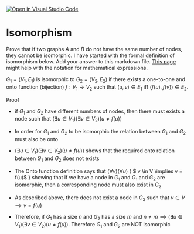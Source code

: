 [![Open in Visual Studio Code](https://classroom.github.com/assets/open-in-vscode-718a45dd9cf7e7f842a935f5ebbe5719a5e09af4491e668f4dbf3b35d5cca122.svg)](https://classroom.github.com/online_ide?assignment_repo_id=12384029&assignment_repo_type=AssignmentRepo)
# Isomorphism

Prove that if two graphs $A$ and $B$ do not have the same number of nodes, they
cannot be isomorphic. I have started with the formal definition of isomorphism
below. Add your answer to this markdown file. [This
page](https://docs.github.com/en/get-started/writing-on-github/working-with-advanced-formatting/writing-mathematical-expressions)
might help with the notation for mathematical expressions.

$G_1=(V_1 , E_1)$ is isomorphic to $G_2 = (V_2, E_2)$ if there exists a
one-to-one and onto function (bijection) $f: V_1 \rightarrow V_2$ such that $(u,v)
\in E_1$ iff $(f(u),f(v)) \in E_2$.

Proof

- if $G_1$ and $G_2$ have different numbers of nodes, then there must exists a node such that $(\exists u \in V_1)(\exists v \in V_2)(u \neq f(u))$

- In order for $G_1$ and $G_2$ to be isomorphic the relation between $G_1$ and $G_2$ must also be onto 

- $(\exists u \in V_1)(\exists v \in V_2)(u \neq f(u))$ shows that the required onto relation between $G_1$ and $G_2$ does not exists 

- The Onto function definition says that $(\forall v)(\forall u)$ { $ v \in V \implies v = f(u)$ } showing that if we have a node in $G_1$ and $G_1$ and $G_2$ are isomorphic, then a corresponding node must also exist in $G_2$

- As described above, there does not exist a node in $G_2$ such that  $v \in V \implies v = f(u)$

- Therefore, if $G_1$ has a size $n$ and $G_2$ has a size $m$ and $n \neq m \implies (\exists u \in V_1)(\exists v \in V_2)(u \neq f(u))$. Therefore $G_1$ and $G_2$ are NOT isomorphic
